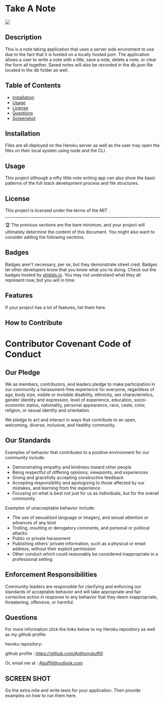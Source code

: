 
    
 # Take A Note
 ![](https://img.shields.io/badge/javascript-MIT-blue)

## Description
   
  This is a note taking application that uses a server side enviroment to use due to the fact that it is hosted on a locally hosted port. The application allows a user to write a note with a title, save a note, delete a note, or clear the form all together. Saved notes will also be recorded in the  db.json file located in the db folder as well.


## Table of Contents 

- [Installation](#installation)
- [Usage](#usage)
- [License](#license)
- [Questions](#questions)
- [Screenshot](#screen-shot)

## Installation

   Files are all deployed on the Heroku server as well as the user may open the files on their local system using node and the CLI.



## Usage

  This project although a nifty little note writing app can also show the basic patterns of the full stack development process and file structures.


## License

This project is licensed under the terms of the MIT .

---

🏆 The previous sections are the bare minimum, and your project will ultimately determine the content of this document. You might also want to consider adding the following sections.

## Badges

Badges aren't necessary, per se, but they demonstrate street cred. Badges let other developers know that you know what you're doing. Check out the badges hosted by [shields.io](https://shields.io/). You may not understand what they all represent now, but you will in time.

## Features

If your project has a lot of features, list them here.

## How to Contribute

# Contributor Covenant Code of Conduct

## Our Pledge

We as members, contributors, and leaders pledge to make participation in our
community a harassment-free experience for everyone, regardless of age, body
size, visible or invisible disability, ethnicity, sex characteristics, gender
identity and expression, level of experience, education, socio-economic status,
nationality, personal appearance, race, caste, color, religion, or sexual
identity and orientation.

We pledge to act and interact in ways that contribute to an open, welcoming,
diverse, inclusive, and healthy community.

## Our Standards

Examples of behavior that contributes to a positive environment for our
community include:

* Demonstrating empathy and kindness toward other people
* Being respectful of differing opinions, viewpoints, and experiences
* Giving and gracefully accepting constructive feedback
* Accepting responsibility and apologizing to those affected by our mistakes,
  and learning from the experience
* Focusing on what is best not just for us as individuals, but for the overall
  community

Examples of unacceptable behavior include:

* The use of sexualized language or imagery, and sexual attention or advances of
  any kind
* Trolling, insulting or derogatory comments, and personal or political attacks
* Public or private harassment
* Publishing others' private information, such as a physical or email address,
  without their explicit permission
* Other conduct which could reasonably be considered inappropriate in a
  professional setting

## Enforcement Responsibilities

Community leaders are responsible for clarifying and enforcing our standards of
acceptable behavior and will take appropriate and fair corrective action in
response to any behavior that they deem inappropriate, threatening, offensive,
or harmful.

## Questions


For more information click the links below to my Heroku repository as well as my github profile:

heroku repository: 

github profile : https://github.com/Anthonybuffill  

Or, email me at : Abuffill@outlook.com


## SCREEN SHOT




Go the extra mile and write tests for your application. Then provide examples on how to run them here.
    
